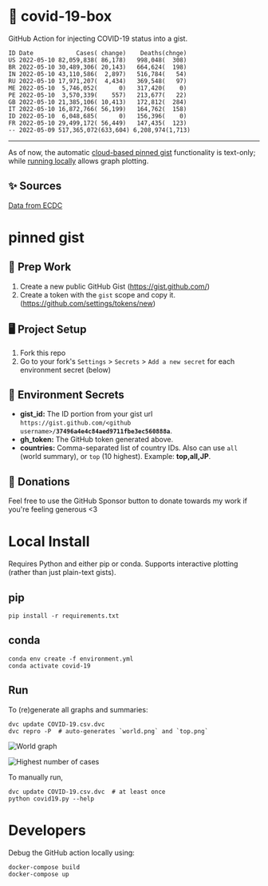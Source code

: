 # 🏥 covid-19-box

GitHub Action for injecting COVID-19 status into a gist.

```
ID Date            Cases( change)    Deaths(chnge)
US 2022-05-10 82,059,838( 86,178)   998,048(  308)
BR 2022-05-10 30,489,306( 20,143)   664,624(  198)
IN 2022-05-10 43,110,586(  2,897)   516,784(   54)
RU 2022-05-10 17,971,207(  4,434)   369,548(   97)
ME 2022-05-10  5,746,052(      0)   317,420(    0)
PE 2022-05-10  3,570,339(    557)   213,677(   22)
GB 2022-05-10 21,385,106( 10,413)   172,812(  284)
IT 2022-05-10 16,872,766( 56,199)   164,762(  158)
ID 2022-05-10  6,048,685(      0)   156,396(    0)
FR 2022-05-10 29,499,172( 56,449)   147,435(  123)
-- 2022-05-09 517,365,072(633,604) 6,208,974(1,713)
```

---

As of now, the automatic [cloud-based pinned gist](#pinned-gist) functionality is text-only;
while [running locally](#local-install) allows graph plotting.

## ✨ Sources

[Data from ECDC](https://www.ecdc.europa.eu/en/publications-data/download-todays-data-geographic-distribution-covid-19-cases-worldwide)

# pinned gist

## 🎒 Prep Work
1. Create a new public GitHub Gist (https://gist.github.com/)
1. Create a token with the `gist` scope and copy it. (https://github.com/settings/tokens/new)

## 🖥 Project Setup
1. Fork this repo
1. Go to your fork's `Settings` > `Secrets` > `Add a new secret` for each environment secret (below)

## 🤫 Environment Secrets
- **gist_id:** The ID portion from your gist url `https://gist.github.com/<github username>/`**`37496a4e4c84aed9711fbe3ec560888a`**.
- **gh_token:** The GitHub token generated above.
- **countries:** Comma-separated list of country IDs. Also can use `all` (world summary), or `top` (10 highest). Example: **top,all,JP**.

## 💸 Donations

Feel free to use the GitHub Sponsor button to donate towards my work if you're feeling generous <3

# Local Install

Requires Python and either pip or conda. Supports interactive plotting (rather than just plain-text gists).

## pip

```
pip install -r requirements.txt
```

## conda

```
conda env create -f environment.yml
conda activate covid-19
```

## Run

To (re)generate all graphs and summaries:

```
dvc update COVID-19.csv.dvc
dvc repro -P  # auto-generates `world.png` and `top.png`
```

![World graph](world.png)

![Highest number of cases](top.png)

To manually run,

```
dvc update COVID-19.csv.dvc  # at least once
python covid19.py --help
```

# Developers

Debug the GitHub action locally using:

```
docker-compose build
docker-compose up
```
